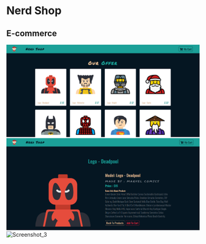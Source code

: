 # Nerd Shop

## E-commerce

![Screenshot1](/src/nerdshop1.PNG)
![Screenshot2](/src/nerdshop2.PNG)
![Screenshot_3](https://user-images.githubusercontent.com/57939211/226204663-472510e5-3203-44fa-9fb5-a105435bca5a.png)
